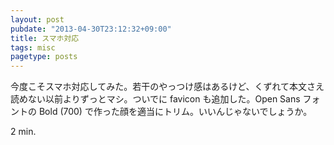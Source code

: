 ```yaml
---
layout: post
pubdate: "2013-04-30T23:12:32+09:00"
title: スマホ対応
tags: misc
pagetype: posts
---
```

今度こそスマホ対応してみた。若干のやっつけ感はあるけど、くずれて本文さえ読めない以前よりずっとマシ。ついでに favicon も追加した。Open Sans フォントの Bold (700) で作った顔を適当にトリム。いいんじゃないでしょうか。

2 min.
